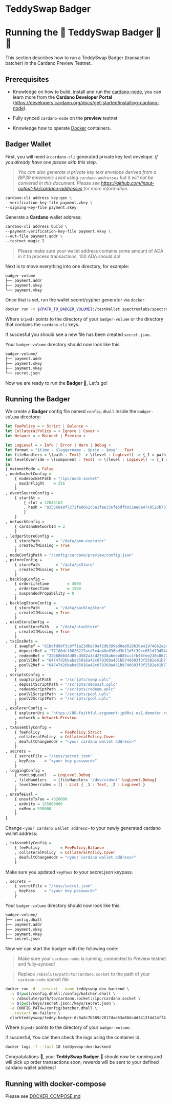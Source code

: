 # TeddySwap Badger

# Running the 🧸 TeddySwap Badger 🍯 🦡

This section describes how to run a TeddySwap Badger (transaction batcher) in the Cardano Preview Testnet.


## Prerequisites

- Knowledge on how to build, install and run the [cardano-node](https://github.com/input-output-hk/cardano-node), you can learn more from the **Cardano Developer Portal** (https://developers.cardano.org/docs/get-started/installing-cardano-node).

- Fully synced `cardano-node` on the **preview** testnet
- Knowledge how to operate [Docker](https://docker.io) containers.

## Badger Wallet

First, you will need a `cardano-cli` generated private key text envelope. *If you already have one please skip this step*. 

> *You can also generate a private key text envelope derived from a BIP39 mnemonic seed using `cardano-addresses` but it will not be convered in this document. Please see https://github.com/input-output-hk/cardano-addresses for more information.*

```sh
cardano-cli address key-gen \
--verification-key-file payment.vkey \
--signing-key-file payment.skey
```

Generate a **Cardano** wallet address:

```sh
cardano-cli address build \
--payment-verification-key-file payment.vkey \
--out-file payment.addr \
--testnet-magic 2
```

> Please make sure your wallet address contains some amount of ADA in it to process transactions, 100 ADA should do!

Next is to move everything into one directory, for example:

```sh
badger-volume
├── payment.addr
├── payment.skey
└── payment.vkey
```

Once that is set, run the wallet secret/cypher generator via `docker`

```sh
docker run -v ${PATH_TO_BADGER_VOLUME}:/testWallet spectrumlabs/spectrum-wallet-helper:0.0.1.0 /testWallet/secret.json /testWallet/payment.skey YOUR_PASSWORD
```

Where `$(pwd)` points to the directory of your `badger-volume` or the directory that contains the `cardano-cli` keys.

If succesful you should see a new file has been created `secret.json`.

Your `badger-volume` directory should now look like this:

```sh
badger-volume/
├── payment.addr
├── payment.skey
├── payment.vkey
└── secret.json
```

Now we are ready to run the **Badger** 🦡, Let's go!

## Running the Badger

We create a **Badger** config file named `config.dhall` inside the `badger-volume` directory:

```haskell config.dhall
let FeePolicy = < Strict | Balance >
let CollateralPolicy = < Ignore | Cover >
let Network = < Mainnet | Preview >

let LogLevel = < Info | Error | Warn | Debug >
let format = "$time - $loggername - $prio - $msg" : Text
let fileHandlers = \(path : Text) -> \(level : LogLevel) -> {_1 = path, _2 = level, _3 = format}
let levelOverride = \(component : Text) -> \(level : LogLevel) -> {_1 = component, _2 = level}
in
{ mainnetMode = False
, nodeSocketConfig =
    { nodeSocketPath = "/ipc/node.socket"
    , maxInFlight    = 256
    }
, eventSourceConfig =
    { startAt =
        { slot = 32045163
        , hash = "825568a8f7272fa8662c5a1fee156fe5dfb932ae8a47c8526b737399c9b3e836"
        }
    }
, networkConfig =
    { cardanoNetworkId = 2
    }
, ledgerStoreConfig =
    { storePath       = "/data/amm-executor"
    , createIfMissing = True
    }
, nodeConfigPath = "/config/cardano/preview/config.json"
, pstoreConfig =
    { storePath       = "/data/psStore"
    , createIfMissing = True
    }
, backlogConfig =
    { orderLifetime        = 4500
    , orderExecTime        = 1500
    , suspendedPropability = 0
    }
, backlogStoreConfig =
    { storePath       = "/data/backlogStore"
    , createIfMissing = True
    }
, utxoStoreConfig =
    { utxoStorePath   = "/data/utxoStore"
    , createIfMissing = True
    }
, txsInsRefs =
    { swapRef = "81bdfd89f3c8ff1a23dbe70af2db399ad0ed028b36a41974662a2cf8cda3c7c3#0"
    , depositRef = "77186dc10826227acd5e4a48e636bd3b11d5f39cc051d794540a7125903e157c#0"
    , redeemRef = "2266866d4d85cd582a34d27638a6eeb885cc4fb96fee230c86720e1f3f9eb0a0#0"
    , poolV1Ref = "64747d26baba95016a42c078360a431bb74d603f3f2582eb1b77d5dcfd53f128#0"
    , poolV2Ref = "64747d26baba95016a42c078360a431bb74d603f3f2582eb1b77d5dcfd53f128#0"
    }
, scriptsConfig =
    { swapScriptPath    = "/scripts/swap.uplc"
    , depositScriptPath = "/scripts/deposit.uplc"
    , redeemScriptPath  = "/scripts/redeem.uplc"
    , poolV1ScriptPath  = "/scripts/pool.uplc"
    , poolV2ScriptPath  = "/scripts/pool.uplc"
    }
, explorerConfig =
    { explorerUri = "https://80-faithful-argument-jp00vi.us1.demeter.run"
    , network = Network.Preview
    }
, txAssemblyConfig =
    { feePolicy         = FeePolicy.Strict
    , collateralPolicy  = CollateralPolicy.Cover
    , deafultChangeAddr = "<your cardano wallet address>"
    }
, secrets =
    { secretFile = "/keys/secret.json"
    , keyPass    = "<your key password>"
    }
, loggingConfig =
    { rootLogLevel   = LogLevel.Debug
    , fileHandlers   = [fileHandlers "/dev/stdout" LogLevel.Debug]
    , levelOverrides = [] : List { _1 : Text, _2 : LogLevel }
    }
, unsafeEval =
    { unsafeTxFee = +320000
    , exUnits = 165000000
    , exMem = 530000
    }
}
```

Change `<your cardano wallet address>` to your newly generated cardano wallet address:

```haskell
, txAssemblyConfig =
    { feePolicy         = FeePolicy.Balance
    , collateralPolicy  = CollateralPolicy.Cover
    , deafultChangeAddr = "<your cardano wallet address>"
    }
```

Make sure you updated `keyPass` to your secret.json keypass.

```haskell
, secrets =
    { secretFile = "/keys/secret.json"
    , keyPass    = "<your key password>"
    }
```

Your `badger-volume` directory should now look like this:

```sh
badger-volume/
├── config.dhall
├── payment.addr
├── payment.skey
├── payment.vkey
└── secret.json
```


Now we can start the badger with the following code:

> Make sure your `cardano-node` is running, connected to Preview testnet and fully-synced!

> Replace `/absolute/path/to/cardano.socket` to the path of your `cardano-node` socket file

```sh
docker run -d --restart --name teddyswap-dex-backend \
  -v $(pwd)/config.dhall:/config/batcher.dhall \
  -v /absolute/path/to/cardano.socket:/ipc/cardano.socket \
  -v $(pwd)/keys/secret.json:/keys/secret.json \
  -e CONFIG_PATH=/config/batcher.dhall \
  --restart on-failure \
  clarkteddyswap/teddy-badger:6c8a8c7b589c2817dae53a08dc4d3413f4d24ff4
```

Where `$(pwd)` points to the directory of your `badger-volume`.

if succesful, You can then check the logs using the container id:
```sh
docker logs -f --tail 10 teddyswap-dex-backend
```

Congratulations 🎊, your **TeddySwap Badger** 🦡 should now be running and will pick up order transactions soon, rewards will be sent to your defined cardano wallet address!


## Running with docker-compose

Please see [DOCKER_COMPOSE.md](./DOCKER_COMPOSE.md)
